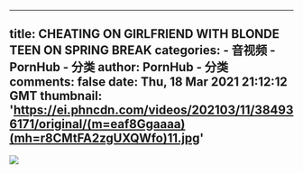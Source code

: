 
---
title: CHEATING ON GIRLFRIEND WITH BLONDE TEEN ON SPRING BREAK
categories: 
    - 音视频
    - PornHub - 分类
author: PornHub - 分类
comments: false
date: Thu, 18 Mar 2021 21:12:12 GMT
thumbnail: 'https://ei.phncdn.com/videos/202103/11/384936171/original/(m=eaf8Ggaaaa)(mh=r8CMtFA2zgUXQWfo)11.jpg'
---

<div>   
<img src="https://ei.phncdn.com/videos/202103/11/384936171/original/(m=eaf8Ggaaaa)(mh=r8CMtFA2zgUXQWfo)11.jpg" referrerpolicy="no-referrer">  
</div>
            